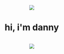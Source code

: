 <div align="center">
  <img src="https://media.discordapp.net/attachments/958517294047301734/1118759330443960330/0Vlylnm.png?width=2520&height=120">
</div>


<div align="center">

# hi, i'm danny

</div>

<br/>

<div align="center">
  <img src="https://media.discordapp.net/attachments/958517294047301734/1118760576395522100/8gBf917.png?width=2520&height=120">  
</div>
